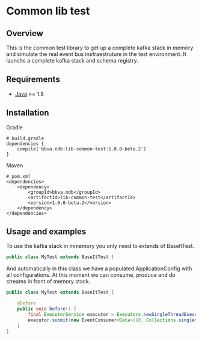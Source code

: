 Common lib test
==================

## Overview

This is the common test library to get up a complete kafka stack in memory and simulate the real event bus insfraestruture in the test environment.
It launchs a complete kafka stack and schema registry.

## Requirements

* [Java](https://www.java.com) >= 1.8

## Installation

Gradle
```text/plain
# build.gradle
dependencies {
	compile('bbva.ndb:lib-common-test:1.0.0-beta.2')
}
```

Maven
```text/plain
# pom.xml
<dependencies>
    <dependency>
        <groupId>bbva.ndb</groupId>
        <artifactId>lib-common-test</artifactId>
        <version>1.0.0-beta.2</version>
    </dependency>
</dependencies>
```


## Usage and examples
To use the kafka stack in mmemory you only need to extends of BaseItTest.

```java
public class MyTest extends BaseItTest {

```
And automatically in this class we have a populated ApplicationConfig with all configurations. At this moment we can consume, produce and do streams in front of memory stack.
```java
public class MyTest extends BaseItTest {

    @Before
    public void before() {
        final ExecutorService executor = Executors.newSingleThreadExecutor();
        executor.submit(new EventConsumer<Data>(10, Collections.singletonList("data_events"), testsConsumerCallback, appConfig));
    }
}
```

